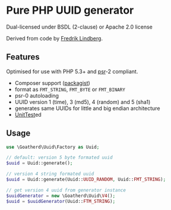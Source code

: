 Pure PHP UUID generator
=======================

Dual-licensed under BSDL (2-clause) or Apache 2.0 license 

Derived from code by [Fredrik Lindberg](https://github.com/fredriklindberg).

Features
--------

Optimised for use with PHP 5.3+ and [psr](https://github.com/php-fig/fig-standards/tree/master/accepted)-2 compliant.

* Composer support ([packagist](https://packagist.org/packages/goatherd/goatherd-library-uuid))
* format as `FMT_STRING`, `FMT_BYTE` or `FMT_BINARY`
* psr-0 autoloading
* UUID version 1 (time), 3 (md5), 4 (random) and 5 (sha1)
* generates same UUIDs for little and big endian architecture
* [UnitTest](http://www.phpunit.de/manual/current/en/index.html)ed

Usage
-----

```php
use \Goatherd\Uuid\Factory as Uuid;

// default: version 5 byte formated uuid
$uuid = Uuid::generate();

// version 4 string formated uuid
$uuid = Uuid::generate(Uuid::UUID_RANDOM, Uuid::FMT_STRING);

// get version 4 uuid from generator instance
$uuidGenerator = new \Goatherd\Uuid\V4();
$uuid = $uuidGenerator(Uuid::FTM_STRING);
```
